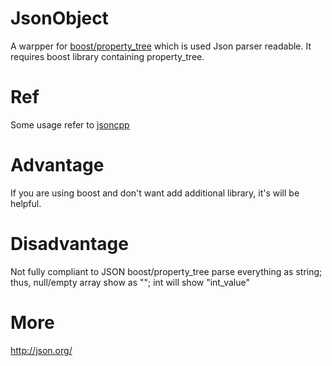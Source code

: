 # JsonObject
A warpper for [boost/property_tree](https://github.com/boostorg/property_tree) which is used Json parser readable.
It requires boost library containing property_tree.

# Ref
Some usage refer to [jsoncpp](https://github.com/open-source-parsers/jsoncpp)

# Advantage
If you are using boost and don't want add additional library, it's will be helpful.

# Disadvantage
Not fully compliant to JSON
boost/property_tree parse everything as string; thus, null/empty array show as ""; int will show "int_value"

# More
http://json.org/



